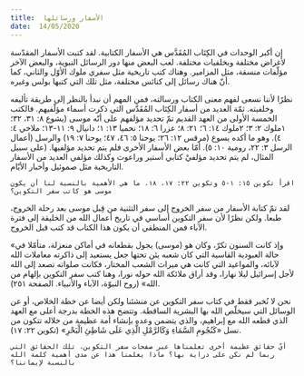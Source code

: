 ```yaml
---
title:  الأسفار ورسائلها
date:  14/05/2020
---
```


إن أكبر الوحدات في الكِتَاب المُقَدَّس هي الأسفار الكتابية. لقد كتبت الأسفار المقدّسة لأغراض مختلفة وبخلفيات مختلفة. لعب البعض منها دور الرسائل النبوية، والبعض الآخر مؤلّفات منسقة، مثل المزامير. وهناك كتب تاريخية مثل سفري ملوك الأوّل والثاني، كما أنّ هناك رسائل إلى كنائس مختلفة، مثل تلك التي كتبها بولس وغيره.

نظرًا لأننا نسعى لفهم معنى الكتاب ورسالته، فمن المهم أن نبدأ بالنظر إلى طريقة تأليفه وخلفيته. ثمّة العديد من أسفار الكِتَاب المُقَدَّس التي ذكرت أسماء مؤلّفيهم. فالكتب الخمسة الأولى من العهد القديم تمّ تحديد مؤلفهم على أنّه موسى (يشوع ٨: ٣١، ٣٢؛ ١ملوك ٢: ٣؛ ٢ملوك ١٤: ٦؛ ٢١: ٨؛ عزرا ٦: ١٨؛ نحميا ١٣: ١؛ دانيال ٩: ١١-١٣؛ ملاخي ٤: ٤). وهو ما أكده يسوع (مرقس ١٢: ٢٦؛ يوحنا ٥: ٤٦، ٤٧؛ يوحنا ٧: ١٩) والرسل (أعمال الرسل ٣: ٢٢، رومية ١٠: ٥). أمّا بعض الأسفار الأخرى فلم يتم تحديد مؤلفيها. (على سبيل المثال، لم يتم تحديد مؤلفيْ كتابي أستير وراعوث وكذلك مؤلفي العديد من الأسفار التاريخية مثل صموئيل وأخبار الأيّام.

`اقرأ تكوين ١٥: ١-٥ وتكوين ٢٢: ١٧، ١٨. ما هي الأهمية بالنسبة لنا أن يكون موسى هو كاتب سفر التكوين؟`

لقد تمّ كتابة الأسفار من سفر الخروج إلى سفر التثنية من قِبل موسى بعد رحلة الخروج، طبعا. ولكن نظرًا لأن سفر التكوين أساسي في تاريخ أعمال الله من الخليقة إلى فترة الآباء فمن المنطقي أن يكون هذا الكتاب قد كتب قبل الخروج.

«وإذ كانت السنون تكرّ، وكان هو (موسى) يجول بقطعانه في أماكن منعزلة، متأمّلا في حالة العبودية القاسية التي كان شعبه يئن تحتها جعل يستعيد إلى ذاكرته معاملات الله لآبائه، والمواعيد التي كانت هي ميراث الشعب المختار، فكانت صلواته تصعد إلى الله لأجل إسرائيل ليلا نهارا، وقد أراق ملائكة الله حوله نورا، وهنا كتب سفر التكوين بإلهام من الله» (روح النبوّة، الآباء والأنبياء. الصفحة ٢٥١).

نحن لا نُخبر فقط في كتاب سفر التكوين عن منشئنا ولكن أيضا عن خطة الخلاص، أو عن الوسائل التي سيخلّص الله بها البشرية الساقطة. وتتضح هذه الخطة بدرجة أعلى مع العهد الذي قطعه الله مع إبراهيم، والذي يتضمن وعده بإنشاء أمة عظيمة من خلاله تتكون من نسل «كَنُجُومِ السَّمَاءِ وَكَالرَّمْلِ الَّذِي عَلَى شَاطِئِ الْبَحْرِ» (تكوين ٢٢: ١٧).

`أيّ حقائق عظيمة أخرى تعلمناها عبر صفحات سفر التكوين، تلك الحقائق التي ربما لم نكن على دراية بها؟ ماذا يعلمنا هذا عن مدى أهمية كلمة الله بالنسبة لإيماننا؟`